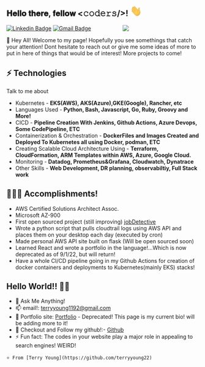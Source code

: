 <h2> 𝐇𝐞𝐥𝐥𝐨 𝐭𝐡𝐞𝐫𝐞, 𝐟𝐞𝐥𝐥𝐨𝐰 <𝚌𝚘𝚍𝚎𝚛𝚜/>! <img src="https://raw.githubusercontent.com/ABSphreak/ABSphreak/master/gifs/Hi.gif" width="30px"></h2>

<img align='right' src='https://user-images.githubusercontent.com/5713670/87202985-820dcb80-c2b6-11ea-9f56-7ec461c497c3.gif' width='200"'>

[![Linkedin Badge](https://img.shields.io/badge/-terryyoung-blue?style=flat-square&logo=Linkedin&logoColor=white&link=https://www.linkedin.com/in/terry-young/)](https://www.linkedin.com/in/terry-young/) 
[![Gmail Badge](https://img.shields.io/badge/-terryyoung1192@gmail.com-c14438?style=flat-square&logo=Gmail&logoColor=white&link=mailto:terryyoung1192@gmail.com)](mailto:terryyoung1192@gmail.com)

🚀 Hey All! Welcome to my page! Hopefully you see somethings that catch your attention! Dont hesitate to reach out or give me some ideas of more to put in here of things that would be of interest! More projects to come!

## ⚡ Technologies
Talk to me about
- Kubernetes - **EKS(AWS), AKS(Azure),GKE(Google), Rancher, etc**
- Languages Used - **Python, Bash, Javascript, Go, Ruby, Groovy and More!**
- CICD - **Pipeline Creation With Jenkins, Github Actions, Azure Devops, Some CodePipeline, ETC**
- Containerization & Orchestration - **DockerFiles and Images Created and Deployed To Kubernetes all using Docker, podman, ETC**
- Creating Scalable Cloud Architecture Using - **Terraform, CloudFormation, ARM Templates within AWS, Azure, Google Cloud.**
- Monitoring - **Datadog, Prometheus&Grafana, Cloudwatch, Dynatrace**
- Other Skills - **Web Development, DR planning, observabiltiy, Full Stack work**

## 🧑🏾‍💻 Accomplishments!
- AWS Certified Solutions Architect Assoc.
- Microsoft AZ-900
- First open sourced project (still improving) [jobDetective](https://github.com/terryyoung22/Job-detective)
- Wrote a python script that pulls cloudtrail logs using AWS API and places them on your desktop each day (executed by cron)
- Made personal AWS API site built on flask (Will be open sourced soon)
- Learned React and wrote a portfolio in the language!...Which is now deprecated as of 9/1/22, but will return!
- Have a whole CI/CD pipeline going in my Github Actions for creation of docker containers and deployments to Kubernetes(mainly EKS) stacks!

## Hello World!! 👋🏾
- 💬 Ask Me Anything!
- 📫 email!: [terryyoung1192@gmail.com](mailto:terryyoung1192@gmail.com)
- 🎯 Portfolio site: [Portfolio](http://portfolio.typrojects.io/) - Deprecated! This page is my current bio! will be adding more to it!
- 🔔 Checkout and Follow my github!:- [Github](http://github.typrojects.io/)
- ⚡ Fun fact: The codes in your website play a major role in appealing to search engines! WEIRD!


```⭐️ From [Terry Young](https://github.com/terryyoung22)```